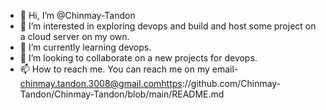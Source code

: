 - 👋 Hi, I’m @Chinmay-Tandon
- 👀 I’m interested in exploring devops and build and host some project on a cloud server on my own.
- 🌱 I’m currently learning devops.
- 💞️ I’m looking to collaborate on a new projects for devops.
- 📫 How to reach me. You can reach me on my email- chinmay.tandon.3008@gmail.comhttps://github.com/Chinmay-Tandon/Chinmay-Tandon/blob/main/README.md

<!---
Chinmay-Tandon/Chinmay-Tandon is a ✨ special ✨ repository because its `README.md` (this file) appears on your GitHub profile.
You can click the Preview link to take a look at your changes.
--->

